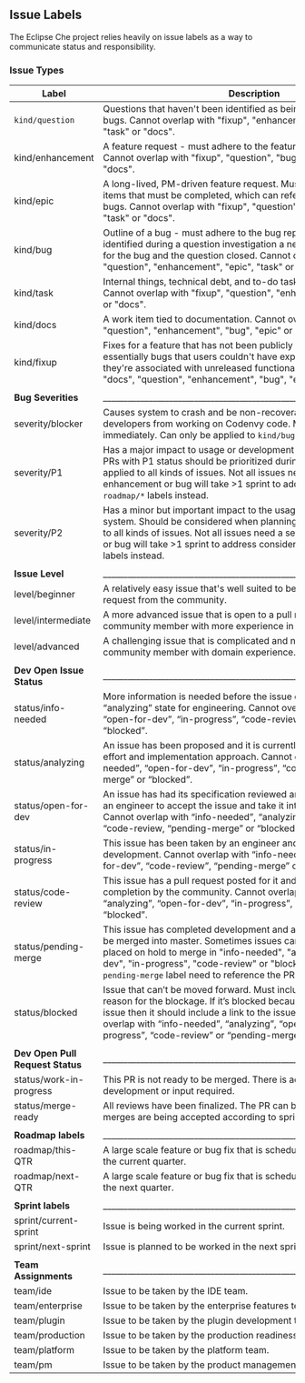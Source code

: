 ## Issue Labels
The Eclipse Che project relies heavily on issue labels as a way to communicate status and responsibility.

### Issue Types
| Label        | Description
| ------------ |-------------
| `kind/question`| Questions that haven't been identified as being feature requests or bugs.  Cannot overlap with "fixup", "enhancement", "bug", "epic", "task" or "docs".
| kind/enhancement| A feature request - must adhere to the feature request template. Cannot overlap with "fixup", "question", "bug", "epic", "task" or "docs".
| kind/epic| A long-lived, PM-driven feature request. Must include a checklist of items that must be completed, which can reference enhancements or bugs.  Cannot overlap with "fixup", "question", "enhancement", "bug", "task" or "docs".
| kind/bug| Outline of a bug - must adhere to the bug report template. If a bug is identified during a question investigation a new issue can be created for the bug and the question closed. Cannot overlap with "fixup", "question", "enhancement", "epic", "task" or "docs".
| kind/task| Internal things, technical debt, and to-do tasks to be performed. Cannot overlap with "fixup", "question", "enhancement", "bug", "epic" or "docs".
| kind/docs| A work item tied to documentation.  Cannot overlap with "fixup", "question", "enhancement", "bug", "epic" or "task".
| kind/fixup| Fixes for a feature that has not been publicly released yet. These are essentially bugs that users couldn't have experienced yet because they're associated with unreleased functionality. Cannot overlap with "docs", "question", "enhancement", "bug", "epic" or "task".
||
| **Bug Severities**| _________________________________________________________________________ |
| severity/blocker| Causes system to crash and be non-recoverable or prevents Codenvy developers from working on Codenvy code.  Must be resolved immediately. Can only be applied to `kind/bugs`.
| severity/P1| Has a major impact to usage or development of the system. Issues / PRs with P1 status should be prioritized during sprint planning. Can be applied to all kinds of issues. Not all issues need a severity. If an enhancement or bug will take >1 sprint to address consider using the `roadmap/*` labels instead.
| severity/P2| Has a minor but important impact to the usage or development of the system. Should be considered when planning sprints. Can be applied to all kinds of issues. Not all issues need a severity. If an enhancement or bug will take >1 sprint to address consider using the `roadmap/*` labels instead.
||
| **Issue Level**| _________________________________________________________________________ |
| level/beginner | A relatively easy issue that's well suited to being addressed by a pull request from the community.
| level/intermediate | A more advanced issue that is open to a pull request from a community member with more experience in Che.
| level/advanced | A challenging issue that is complicated and needs help from a community member with domain experience.
||
| **Dev Open Issue Status**| _________________________________________________________________________ |
| status/info-needed | More information is needed before the issue can move into the “analyzing” state for engineering. Cannot overlap with “analyzing”, “open-for-dev”, “in-progress”, “code-review”, “pending-merge” or “blocked”.
| status/analyzing | An issue has been proposed and it is currently being analyzed for effort and implementation approach. Cannot overlap with “info-needed”, “open-for-dev”, “in-progress”, “code-review” or “pending-merge” or “blocked”.
| status/open-for-dev | An issue has had its specification reviewed and confirmed. Waiting for an engineer to accept the issue and take it into active development.  Cannot overlap with “info-needed”, “analyzing”, “in-progress”, “code-review, “pending-merge” or “blocked”.
| status/in-progress | This issue has been taken by an engineer and is under active development. Cannot overlap with “info-needed”, “analyzing”, “open-for-dev”, “code-review”, “pending-merge” or “blocked”.
| status/code-review | This issue has a pull request posted for it and is awaiting code review completion by the community.  Cannot overlap with “info-needed”, “analyzing”, “open-for-dev”, “in-progress”, “pending-merge” or “blocked”.
| status/pending-merge | This issue has completed development and awaiting authorization to be merged into master. Sometimes issues can be completed, but are placed on hold to merge in "info-needed", "analyzing", "open-for-dev", "in-progress", "code-review" or "blocked". Issues with a `pending-merge` label need to reference the PR(s) that are pending.
| status/blocked | Issue that can’t be moved forward. Must include a comment on the reason for the blockage. If it’s blocked because it depends on another issue then it should include a link to the issue it depends on.Cannot overlap with “info-needed”, “analyzing”, “open-for-dev”, “in-progress”, “code-review” or “pending-merge”.
||
| **Dev Open Pull Request Status**| _________________________________________________________________________ |
| status/work-in-progress | This PR is not ready to be merged. There is additional testing, development or input required.
| status/merge-ready | All reviews have been finalized. The PR can be merged into master if merges are being accepted according to sprint or milestone plan.
||
| **Roadmap labels**| _________________________________________________________________________ |
| roadmap/this-QTR| A large scale feature or bug fix that is scheduled to be addressed in the current quarter.
| roadmap/next-QTR| A large scale feature or bug fix that is scheduled to be addressed in the next quarter.
||
| **Sprint labels**| _________________________________________________________________________ |
| sprint/current-sprint | Issue is being worked in the current sprint.
| sprint/next-sprint | Issue is planned to be worked in the next sprint.
||
| **Team Assignments**| _________________________________________________________________________ |
| team/ide | Issue to be taken by the IDE team.
| team/enterprise | Issue to be taken by the enterprise features team.
| team/plugin | Issue to be taken by the plugin development team.
| team/production | Issue to be taken by the production readiness team.
| team/platform | Issue to be taken by the platform team.
| team/pm | Issue to be taken by the product management team.

